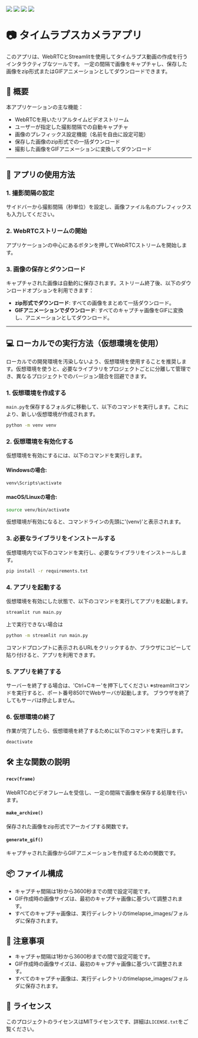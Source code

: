 ![](https://img.shields.io/github/created-at/ymmtshch/TimeLapseCamera)
![](https://img.shields.io/github/languages/code-size/ymmtshch/TimeLapseCamera)
![](https://img.shields.io/github/license/ymmtshch/TimeLapseCamera)
![](https://img.shields.io/github/languages/top/ymmtshch/TimeLapseCamera)

# 📷 タイムラプスカメラアプリ

このアプリは、WebRTCとStreamlitを使用してタイムラプス動画の作成を行うインタラクティブなツールです。
一定の間隔で画像をキャプチャし、保存した画像をzip形式またはGIFアニメーションとしてダウンロードできます。

## 📄 概要

本アプリケーションの主な機能：
- WebRTCを用いたリアルタイムビデオストリーム
- ユーザーが指定した撮影間隔での自動キャプチャ
- 画像のプレフィックス設定機能（名前を自由に設定可能）
- 保存した画像のzip形式での一括ダウンロード
- 撮影した画像をGIFアニメーションに変換してダウンロード

---

## 🚀 アプリの使用方法

### 1. 撮影間隔の設定
サイドバーから撮影間隔（秒単位）を設定し、画像ファイル名のプレフィックスも入力してください。

### 2. WebRTCストリームの開始
アプリケーションの中心にあるボタンを押してWebRTCストリームを開始します。

### 3. 画像の保存とダウンロード
キャプチャされた画像は自動的に保存されます。ストリーム終了後、以下のダウンロードオプションを利用できます：
- **zip形式でダウンロード**: すべての画像をまとめて一括ダウンロード。
- **GIFアニメーションでダウンロード**: すべてのキャプチャ画像をGIFに変換し、アニメーションとしてダウンロード。

---

## 💻 ローカルでの実行方法（仮想環境を使用）
ローカルでの開発環境を汚染しないよう、仮想環境を使用することを推奨します。仮想環境を使うと、必要なライブラリをプロジェクトごとに分離して管理でき、異なるプロジェクトでのバージョン競合を回避できます。

### 1. 仮想環境を作成する
`main.py`を保存するフォルダに移動して、以下のコマンドを実行します。これにより、新しい仮想環境が作成されます。
```bash
python -m venv venv
```

### 2. 仮想環境を有効化する
仮想環境を有効にするには、以下のコマンドを実行します。

#### Windowsの場合:
```bash
venv\Scripts\activate
```
#### macOS/Linuxの場合:
```bash
source venv/bin/activate
```
仮想環境が有効になると、コマンドラインの先頭に'(venv)'と表示されます。

### 3. 必要なライブラリをインストールする
仮想環境内で以下のコマンドを実行し、必要なライブラリをインストールします。
```bash
pip install -r requirements.txt
```

### 4. アプリを起動する
仮想環境を有効にした状態で、以下のコマンドを実行してアプリを起動します。
```bash
streamlit run main.py
```
上で実行できない場合は
```bash
python -m streamlit run main.py
```
コマンドプロンプトに表示されるURLをクリックするか、ブラウザにコピーして貼り付けると、アプリを利用できます。

### 5. アプリを終了する
サーバーを終了する場合は、'Ctrl+Cキー'を押下してください
※streamlitコマンドを実行すると、ポート番号8501でWebサーバが起動します。 ブラウザを終了してもサーバは停止しません。

### 6. 仮想環境の終了
作業が完了したら、仮想環境を終了するために以下のコマンドを実行します。
```bash
deactivate
```

## 🛠️ 主な関数の説明
#### `recv(frame)`
WebRTCのビデオフレームを受信し、一定の間隔で画像を保存する処理を行います。
#### `make_archive()`
保存された画像をzip形式でアーカイブする関数です。
#### `generate_gif()`
キャプチャされた画像からGIFアニメーションを作成するための関数です。

## 📦 ファイル構成
- キャプチャ間隔は1秒から3600秒までの間で設定可能です。
- GIF作成時の画像サイズは、最初のキャプチャ画像に基づいて調整されます。
- すべてのキャプチャ画像は、実行ディレクトリのtimelapse_images/フォルダに保存されます。

## 🌟 注意事項
- キャプチャ間隔は1秒から3600秒までの間で設定可能です。
- GIF作成時の画像サイズは、最初のキャプチャ画像に基づいて調整されます。
- すべてのキャプチャ画像は、実行ディレクトリのtimelapse_images/フォルダに保存されます。

## 📜 ライセンス
このプロジェクトのライセンスはMITライセンスです、詳細は`LICENSE.txt`をご覧ください。
